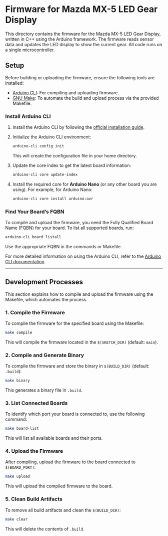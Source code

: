 # Firmware for Mazda MX-5 LED Gear Display

This directory contains the firmware for the Mazda MX-5 LED Gear Display, written in C++ using the Arduino framework. The firmware reads sensor data and updates the LED display to show the current gear. All code runs on a single microcontroller.

## Setup

Before building or uploading the firmware, ensure the following tools are installed:

- [Arduino CLI](https://arduino.github.io/arduino-cli/0.35/): For compiling and uploading firmware.
- [GNU Make](https://www.gnu.org/software/make/): To automate the build and upload process via the provided Makefile.

### Install Arduino CLI

1. Install the Arduino CLI by following the [official installation guide](https://arduino.github.io/arduino-cli/0.35/installation/).
2. Initialize the Arduino CLI environment:

   ```bash
   arduino-cli config init
   ```

   This will create the configuration file in your home directory.

3. Update the core index to get the latest board information:

   ```bash
   arduino-cli core update-index
   ```

4. Install the required core for **Arduino Nano** (or any other board you are using). For example, for Arduino Nano:

   ```bash
   arduino-cli core install arduino:avr
   ```

### Find Your Board’s FQBN

To compile and upload the firmware, you need the Fully Qualified Board Name (FQBN) for your board. To list all supported boards, run:

```bash
arduino-cli board listall
```

Use the appropriate FQBN in the commands or Makefile.

For more detailed information on using the Arduino CLI, refer to the [Arduino CLI documentation](https://arduino.github.io/arduino-cli/0.35/).

---

## Development Processes

This section explains how to compile and upload the firmware using the Makefile, which automates the process.

### 1. Compile the Firmware

To compile the firmware for the specified board using the Makefile:

```bash
make compile
```

This will compile the firmware located in the `$(SKETCH_DIR)` (default: `main`).

### 2. Compile and Generate Binary

To compile the firmware and store the binary in `$(BUILD_DIR)` (default: `.build`):

```bash
make binary
```

This generates a binary file in `.build`.

### 3. List Connected Boards

To identify which port your board is connected to, use the following command:

```bash
make board-list
```

This will list all available boards and their ports.

### 4. Upload the Firmware

After compiling, upload the firmware to the board connected to `$(BOARD_PORT)`:

```bash
make upload
```

This will upload the compiled firmware to the board.

### 5. Clean Build Artifacts

To remove all build artifacts and clean the `$(BUILD_DIR)`:

```bash
make clear
```

This will delete the contents of `.build`.

